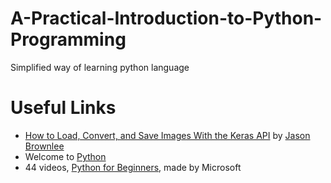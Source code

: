 # A-Practical-Introduction-to-Python-Programming
Simplified way of learning python language 
# Useful Links
- <a href="https://machinelearningmastery.com/how-to-load-convert-and-save-images-with-the-keras-api/">How to Load, Convert, and Save Images With the Keras API</a> by <a href="https://machinelearningmastery.com">Jason Brownlee</a>
- Welcome to <a href="https://www.python.org/">Python</a>
- 44 videos, <a href="https://www.youtube.com/playlist?list=PLlrxD0HtieHhS8VzuMCfQD4uJ9yne1mE6&app=desktop">Python for Beginners</a>, made by Microsoft

